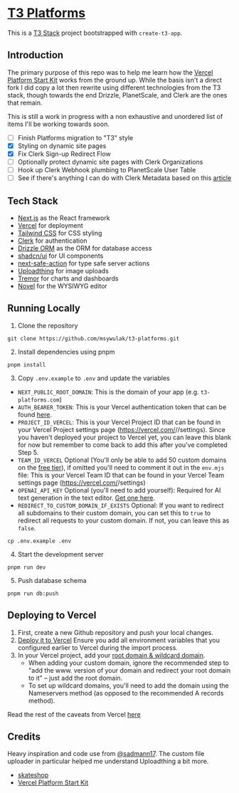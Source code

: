 # [T3 Platforms](https://t3-platforms.com)

This is a [T3 Stack](https://create.t3.gg/) project bootstrapped with `create-t3-app`.

## Introduction

The primary purpose of this repo was to help me learn how the [Vercel Platform Start Kit](https://github.com/vercel/platforms) works from the ground up. While the basis isn't a direct fork I did copy a lot then rewrite using different technologies from the T3 stack, though towards the end Drizzle, PlanetScale, and Clerk are the ones that remain.

This is still a work in progress with a non exhaustive and unordered list of items I'll be working towards soon.

- [ ] Finish Platforms migration to "T3" style
- [x] Styling on dynamic site pages
- [x] Fix Clerk Sign-up Redirect Flow
- [ ] Optionally protect dynamic site pages with Clerk Organizations
- [ ] Hook up Clerk Webhook plumbing to PlanetScale User Table
- [ ] See if there's anything I can do with Clerk Metadata based on this [article](https://clerk.com/blog/exploring-clerk-metadata-stripe-webhooks)

## Tech Stack

- [Next.js](https://nextjs.org/) as the React framework
- [Vercel](https://vercel.com) for deployment
- [Tailwind CSS](https://tailwindcss.com/) for CSS styling
- [Clerk](https://clerk.com/) for authentication
- [Drizzle ORM](https://orm.drizzle.team/) as the ORM for database access
- [shadcn/ui](https://ui.shadcn.com/) for UI components
- [next-safe-action](https://next-safe-action.dev/) for type safe server actions
- [Uploadthing](https://uploadthing.com/) for image uploads
- [Tremor](https://www.tremor.so/) for charts and dashboards
- [Novel](https://novel.sh/) for the WYSIWYG editor

## Running Locally

1. Clone the repository

```
git clone https://github.com/msywulak/t3-platforms.git
```

2. Install dependencies using pnpm

```
pnpm install
```

3. Copy `.env.example` to `.env` and update the variables

- `NEXT_PUBLIC_ROOT_DOMAIN`: This is the domain of your app (e.g. `t3-platforms.com`)
- `AUTH_BEARER_TOKEN`: This is your Vercel authentication token that can be found [here](https://vercel.com/account/tokens).
- `PROJECT_ID_VERCEL`: This is your Vercel Project ID that can be found in your Vercel Project settings page (https://vercel.com/<org>/<project>/settings). Since you haven't deployed your project to Vercel yet, you can leave this blank for now but remember to come back to add this after you've completed Step 5.
- `TEAM_ID_VERCEL` Optional (You'll only be able to add 50 custom domains on the [free tier](https://vercel.com/pricing#:~:text=Domains%20per%20Project-,50,-Unlimited)), if omitted you'll need to comment it out in the `env.mjs` file: This is your Vercel Team ID that can be found in your Vercel Team settings page (https://vercel.com/<org>/settings)
- `OPENAI_API_KEY` Optional (you'll need to add yourself): Required for AI text generation in the text editor. [Get one here](https://platform.openai.com/account/api-keys).
- `REDIRECT_TO_CUSTOM_DOMAIN_IF_EXISTS` Optional: If you want to redirect all subdomains to their custom domain, you can set this to `true` to redirect all requests to your custom domain. If not, you can leave this as `false`.

```
cp .env.example .env
```

4. Start the development server

```
pnpm run dev
```

5. Push database schema

```
pnpm run db:push
```

## Deploying to Vercel

1. First, create a new Github repository and push your local changes.
2. [Deploy it to Vercel](https://vercel.com/docs/concepts/deployments/git#deploying-a-git-repository) Ensure you add all environment variables that you configured earlier to Vercel during the import process.
3. In your Vercel project, add your [root domain & wildcard domain](https://vercel.com/docs/concepts/projects/custom-domains#wildcard-domains).
   - When adding your custom domain, ignore the recommended step to "add the www. version of your domain and redirect your root domain to it" – just add the root domain.
   - To set up wildcard domains, you'll need to add the domain using the Nameservers method (as opposed to the recommended A records method).

Read the rest of the caveats from Vercel [here](https://vercel.com/guides/nextjs-multi-tenant-application)

## Credits

Heavy inspiration and code use from [@sadmann17](https://twitter.com/sadmann17). The custom file uploader in particular helped me understand Uploadthing a bit more.

- [skateshop](https://github.com/sadmann7/skateshop)
- [Vercel Platform Start Kit](https://github.com/vercel/platforms)
